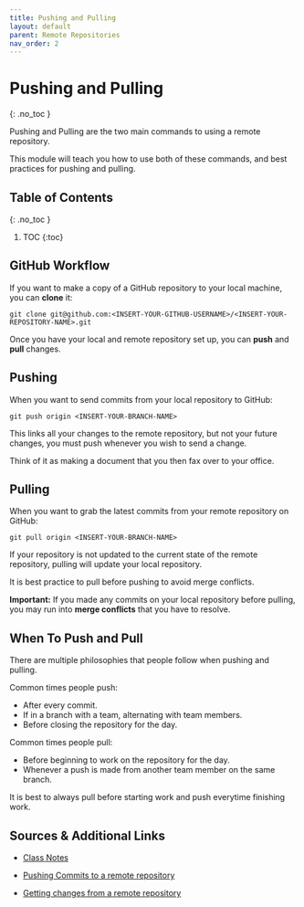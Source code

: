 ```yaml
---
title: Pushing and Pulling
layout: default
parent: Remote Repositories
nav_order: 2
---
```


<!-- prettier-ignore-start -->

# Pushing and Pulling
{: .no_toc }

Pushing and Pulling are the two main commands to using a remote repository.

This module will teach you how to use both of these commands, and best practices for pushing and pulling.

## Table of Contents
{: .no_toc }

1. TOC
{:toc}

<!-- prettier-ignore-end -->

## GitHub Workflow

If you want to make a copy of a GitHub repository to your local machine, you can **clone** it:

```
git clone git@github.com:<INSERT-YOUR-GITHUB-USERNAME>/<INSERT-YOUR-REPOSITORY-NAME>.git
```

Once you have your local and remote repository set up, you can **push** and **pull** changes.

## Pushing

When you want to send commits from your local repository to GitHub:

```
git push origin <INSERT-YOUR-BRANCH-NAME>
```

This links all your changes to the remote repository, but not your future changes, you must push whenever you wish to send a change.

Think of it as making a document that you then fax over to your office.

## Pulling

When you want to grab the latest commits from your remote repository on GitHub:

```
git pull origin <INSERT-YOUR-BRANCH-NAME>
```

If your repository is not updated to the current state of the remote repository, pulling will update your local repository.

It is best practice to pull before pushing to avoid merge conflicts.

**Important:** If you made any commits on your local repository before pulling, you may run into **merge conflicts** that you have to resolve.

## When To Push and Pull

There are multiple philosophies that people follow when pushing and pulling.

Common times people push:
- After every commit.
- If in a branch with a team, alternating with team members.
- Before closing the repository for the day.

Common times people pull:
- Before beginning to work on the repository for the day.
- Whenever a push is made from another team member on the same branch.

It is best to always pull before starting work and push everytime finishing work.

## Sources & Additional Links

- [Class Notes](https://stungeye.github.io/Software-Development-And-Documentation-1/02-git-version-control-next-steps/index.html)

- [Pushing Commits to a remote repository](https://docs.github.com/en/get-started/using-git/pushing-commits-to-a-remote-repository)

- [Getting changes from a remote repository](https://docs.github.com/en/get-started/using-git/getting-changes-from-a-remote-repository)
